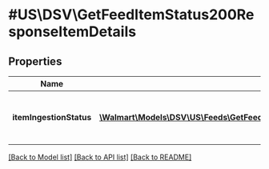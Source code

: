 # #US\DSV\GetFeedItemStatus200ResponseItemDetails

## Properties

Name | Type | Description | Notes
------------ | ------------- | ------------- | -------------
**itemIngestionStatus** | [**\Walmart\Models\DSV\US\Feeds\GetFeedItemStatus200ResponseItemDetailsItemIngestionStatusInner[]**](GetFeedItemStatus200ResponseItemDetailsItemIngestionStatusInner.md) | The ingestion status of an individual item | [optional]


[[Back to Model list]](../) [[Back to API list]](../../Api/US/DSV) [[Back to README]](../../README.md)
